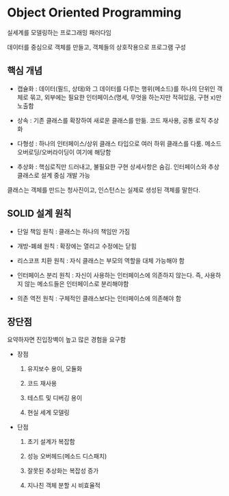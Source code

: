 # Object Oriented Programming

실세계를 모델링하는 프로그래밍 패러다임

데이터를 중심으로 객체를 만들고, 객체들의 상호작용으로 프로그램 구성

## 핵심 개념

- 캡슐화 : 데이터(필드, 상태)와 그 데이터를 다루는 행위(메소드)를 하나의 단위인 객체로 묶고, 외부에는 필요한 인터페이스(명세, 무엇을 하는지만 적혀있음, 구현 x)만 노출함

- 상속 : 기존 클래스를 확장하여 새로운 클래스를 만듦. 코드 재사용, 공통 로직 추상화

- 다형성 : 하나의 인터페이스/상위 클래스 타입으로 여러 하위 클래스를 다룸. 메소드 오버로딩/오버라이딩이 여기에 해당함

- 추상화 : 핵심로직만 드러내고, 불필요한 구현 상세사항은 숨김. 인터페이스와 추상 클래스로 설계 중심 개발 가능

클래스는 객체를 만드는 청사진이고, 인스턴스는 실제로 생성된 객체를 말한다.

## SOLID 설계 원칙

- 단일 책임 원칙 : 클래스는 하나의 책임만 가짐

- 개방-폐쇄 원칙 : 확장에는 열리고 수정에는 닫힘

- 리스코프 치환 원칙 : 자식 클래스는 부모의 역할을 대체 가능해야 함

- 인터페이스 분리 원칙 : 자신이 사용하는 인터페이스에 의존하지 않는다. 즉, 사용하지 않는 메소드들은 인터페이스로 분리해야함

- 의존 역전 원칙 : 구체적인 클래스보다는 인터페이스에 의존해야 함

## 장단점

요약하자면 진입장벽이 높고 많은 경험을 요구함

- 장점

    1. 유지보수 용이, 모듈화

    2. 코드 재사용

    3. 테스트 및 디버깅 용이

    4. 현실 세계 모델링

- 단점
    
    1. 초기 설계가 복잡함

    2. 성능 오버헤드(메소드 디스패치)

    3. 잘못된 추상화는 복잡성 증가

    4. 지나친 객체 분할 시 비효율적
